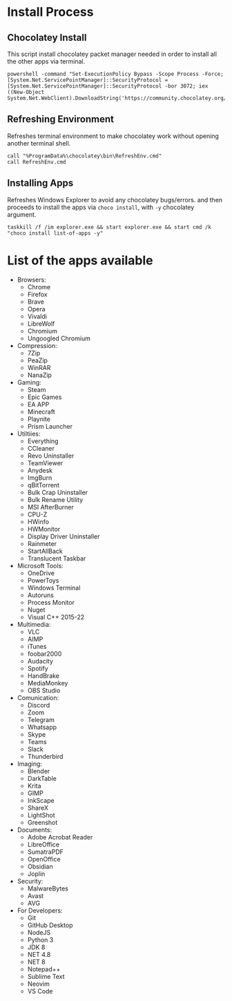 #

# Install Process

## Chocolatey Install

This script install chocolatey packet manager needed in order to install all the other apps via terminal.

```
powershell -command "Set-ExecutionPolicy Bypass -Scope Process -Force; [System.Net.ServicePointManager]::SecurityProtocol = [System.Net.ServicePointManager]::SecurityProtocol -bor 3072; iex ((New-Object System.Net.WebClient).DownloadString('https://community.chocolatey.org/install.ps1'))"
```

## Refreshing Environment

Refreshes terminal environment to make chocolatey work without opening another terminal shell.

```
call "%ProgramData%\chocolatey\bin\RefreshEnv.cmd"
call RefreshEnv.cmd
```

## Installing Apps

Refreshes Windows Explorer to avoid any chocolatey bugs/errors. and then proceeds to install the apps via `choco install`, with `-y` chocolatey argument.

```
taskkill /f /im explorer.exe && start explorer.exe && start cmd /k "choco install list-of-apps -y"
```

# List of the apps available

- Browsers:
  - Chrome
  - Firefox
  - Brave
  - Opera
  - Vivaldi
  - LibreWolf
  - Chromium
  - Ungoogled Chromium
- Compression:
  - 7Zip
  - PeaZip
  - WinRAR
  - NanaZip
- Gaming:
  - Steam
  - Epic Games
  - EA APP
  - Minecraft
  - Playnite
  - Prism Launcher
- Utiltiies:
  - Everything
  - CCleaner
  - Revo Uninstaller
  - TeamViewer
  - Anydesk
  - ImgBurn
  - qBitTorrent
  - Bulk Crap Uninstaller
  - Bulk Rename Utility
  - MSI AfterBurner
  - CPU-Z
  - HWinfo
  - HWMonitor
  - Display Driver Uninstaller
  - Rainmeter
  - StartAllBack
  - Translucent Taskbar
- Microsoft Tools:
  - OneDrive
  - PowerToys
  - Windows Terminal
  - Autoruns
  - Process Monitor
  - Nuget
  - Visual C++ 2015-22
- Multimedia:
  - VLC
  - AIMP
  - iTunes
  - foobar2000
  - Audacity
  - Spotify
  - HandBrake
  - MediaMonkey
  - OBS Studio
- Comunication:
  - Discord
  - Zoom
  - Telegram
  - Whatsapp
  - Skype
  - Teams
  - Slack
  - Thunderbird
- Imaging:
  - Blender
  - DarkTable
  - Krita
  - GIMP
  - InkScape
  - ShareX
  - LightShot
  - Greenshot
- Documents:
  - Adobe Acrobat Reader
  - LibreOffice
  - SumatraPDF
  - OpenOffice
  - Obsidian
  - Joplin
- Security:
  - MalwareBytes
  - Avast
  - AVG
- For Developers:
  - Git
  - GitHub Desktop
  - NodeJS
  - Python 3
  - JDK 8
  - NET 4.8
  - NET 8
  - Notepad++
  - Sublime Text
  - Neovim
  - VS Code

